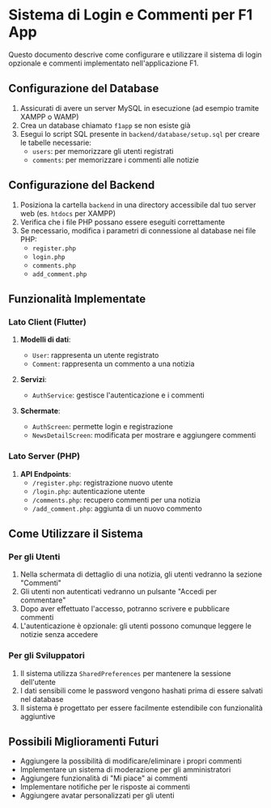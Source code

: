 # Sistema di Login e Commenti per F1 App

Questo documento descrive come configurare e utilizzare il sistema di login opzionale e commenti implementato nell'applicazione F1.

## Configurazione del Database

1. Assicurati di avere un server MySQL in esecuzione (ad esempio tramite XAMPP o WAMP)
2. Crea un database chiamato `f1app` se non esiste già
3. Esegui lo script SQL presente in `backend/database/setup.sql` per creare le tabelle necessarie:
   - `users`: per memorizzare gli utenti registrati
   - `comments`: per memorizzare i commenti alle notizie

## Configurazione del Backend

1. Posiziona la cartella `backend` in una directory accessibile dal tuo server web (es. `htdocs` per XAMPP)
2. Verifica che i file PHP possano essere eseguiti correttamente
3. Se necessario, modifica i parametri di connessione al database nei file PHP:
   - `register.php`
   - `login.php`
   - `comments.php`
   - `add_comment.php`

## Funzionalità Implementate

### Lato Client (Flutter)

1. **Modelli di dati**:
   - `User`: rappresenta un utente registrato
   - `Comment`: rappresenta un commento a una notizia

2. **Servizi**:
   - `AuthService`: gestisce l'autenticazione e i commenti

3. **Schermate**:
   - `AuthScreen`: permette login e registrazione
   - `NewsDetailScreen`: modificata per mostrare e aggiungere commenti

### Lato Server (PHP)

1. **API Endpoints**:
   - `/register.php`: registrazione nuovo utente
   - `/login.php`: autenticazione utente
   - `/comments.php`: recupero commenti per una notizia
   - `/add_comment.php`: aggiunta di un nuovo commento

## Come Utilizzare il Sistema

### Per gli Utenti

1. Nella schermata di dettaglio di una notizia, gli utenti vedranno la sezione "Commenti"
2. Gli utenti non autenticati vedranno un pulsante "Accedi per commentare"
3. Dopo aver effettuato l'accesso, potranno scrivere e pubblicare commenti
4. L'autenticazione è opzionale: gli utenti possono comunque leggere le notizie senza accedere

### Per gli Sviluppatori

1. Il sistema utilizza `SharedPreferences` per mantenere la sessione dell'utente
2. I dati sensibili come le password vengono hashati prima di essere salvati nel database
3. Il sistema è progettato per essere facilmente estendibile con funzionalità aggiuntive

## Possibili Miglioramenti Futuri

- Aggiungere la possibilità di modificare/eliminare i propri commenti
- Implementare un sistema di moderazione per gli amministratori
- Aggiungere funzionalità di "Mi piace" ai commenti
- Implementare notifiche per le risposte ai commenti
- Aggiungere avatar personalizzati per gli utenti